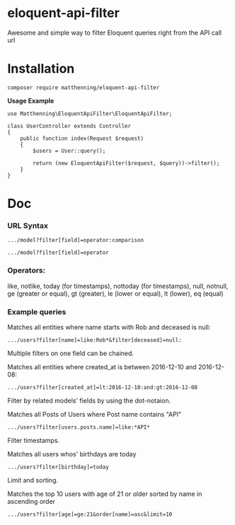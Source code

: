 # eloquent-api-filter
Awesome and simple way to filter Eloquent queries right from the API call url


# Installation
```
composer require matthenning/eloquent-api-filter
```

**Usage Example**
```
use Matthenning\EloquentApiFilter\EloquentApiFilter;

class UserController extends Controller
{    
    public function index(Request $request)
    {
        $users = User::query();
        
        return (new EloquentApiFilter($request, $query))->filter();
    }
}
```

# Doc

### URL Syntax
`.../model?filter[field]=operator:comparison`

`.../model?filter[field]=operator`

### Operators:
like, notlike, today (for timestamps), nottoday (for timestamps), null, notnull,
ge (greater or equal), gt (greater), le (lower or equal), lt (lower), eq (equal)

### Example queries

Matches all entities where name starts with Rob and deceased is null:

`.../users?filter[name]=like:Rob*&filter[deceased]=null:`


Multiple filters on one field can be chained.

Matches all entities where created_at is between 2016-12-10 and 2016-12-08:

`.../users?filter[created_at]=lt:2016-12-10:and:gt:2016-12-08`


Filter by related models' fields by using the dot-notaion.

Matches all Posts of Users where Post name contains "API"

`.../users?filter[users.posts.name]=like:*API*`


Filter timestamps.

Matches all users whos' birthdays are today
```
.../users?filter[birthday]=today
```


Limit and sorting.

Matches the top 10 users with age of 21 or older sorted by name in ascending order
```
.../users?filter[age]=ge:21&order[name]=asc&limit=10
```
